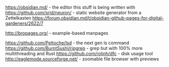 https://obsidian.md/ - the editor this stuff is being written with
https://github.com/srid/neuron/ - static website generator from a Zettelkasten
https://forum.obsidian.md/t/obsidian-github-pages-for-digital-gardeners/2622/7

http://bropages.org/ - example-based manpages

https://github.com/Peltoche/lsd - the next gen ls command
https://github.com/BurntSushi/ripgrep - grep but with 100% more multithreading and Rust
https://github.com/rolinh/dfc - disk usage tool
http://eaglemode.sourceforge.net/ - zoomable file browser with previews